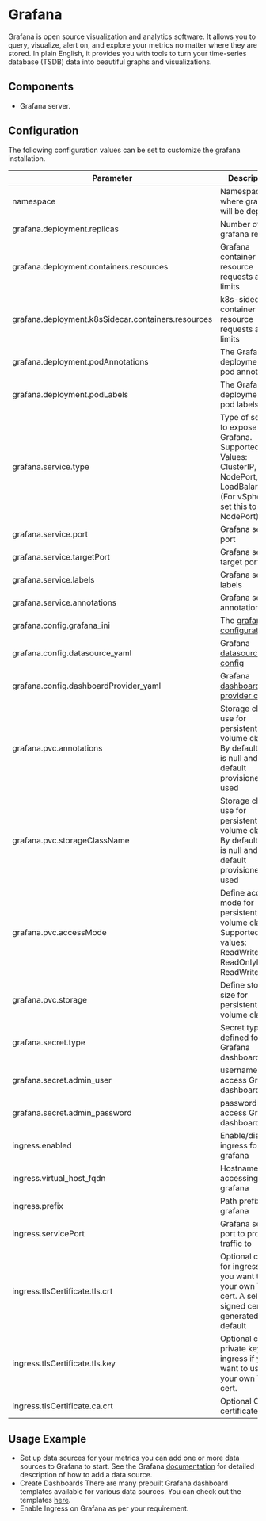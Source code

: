 # Grafana

Grafana is open source visualization and analytics software. It allows you to query, visualize, alert on, and explore your metrics no matter where they are stored. In plain English, it provides you with tools to turn your time-series database (TSDB) data into beautiful graphs and visualizations.

## Components

- Grafana server.

## Configuration

The following configuration values can be set to customize the grafana installation.

| Parameter                                          | Description                                                                                                                       | Type        | Default                                    |
|----------------------------------------------------|-----------------------------------------------------------------------------------------------------------------------------------|-------------|--------------------------------------------|
| namespace                                          | Namespace where grafana will be deployed                                                                                          | string      | grafana                              |
| grafana.deployment.replicas                        | Number of grafana replicas                                                                                                        | integer     | 1                                          |
| grafana.deployment.containers.resources            | Grafana container resource requests and limits                                                                                    | map         | {}                                         |
| grafana.deployment.k8sSidecar.containers.resources | k8s-sidecar container resource requests and limits                                                                                | map         | {}                                         |
| grafana.deployment.podAnnotations                  | The Grafana deployments pod annotations                                                                                           | map         | {}                                         |
| grafana.deployment.podLabels                       | The Grafana deployments pod labels                                                                                                | map         | {}                                         |
| grafana.service.type                               | Type of service to expose Grafana. Supported Values: ClusterIP, NodePort, LoadBalancer. (For vSphere set this to NodePort)        | string      | LoadBalancer                               |
| grafana.service.port                               | Grafana service port                                                                                                              | integer     | 80                                         |
| grafana.service.targetPort                         | Grafana service target port                                                                                                       | integer     | 9093                                       |
| grafana.service.labels                             | Grafana service labels                                                                                                            | map         | {}                                         |
| grafana.service.annotations                        | Grafana service annotations                                                                                                       | map         | {}                                         |
| grafana.config.grafana_ini                         | The [grafana configuration](https://github.com/grafana/grafana/blob/master/conf/defaults.ini)                                     | config file | grafana.ini                                |
| grafana.config.datasource_yaml                     | Grafana [datasource config](https://grafana.com/docs/grafana/latest/administration/provisioning/#example-data-source-config-file) | string      | prometheus                                 |
| grafana.config.dashboardProvider_yaml              | Grafana [dashboard provider config](https://grafana.com/docs/grafana/latest/administration/provisioning/#dashboards)              | yaml file   | provider.yaml                              |
| grafana.pvc.annotations                            | Storage class to use for persistent volume claim. By default this is null and default provisioner is used                         | string      | null                                       |
| grafana.pvc.storageClassName                       | Storage class to use for persistent volume claim. By default this is null and default provisioner is used                         | string      | null                                       |
| grafana.pvc.accessMode                             | Define access mode for persistent volume claim. Supported values: ReadWriteOnce, ReadOnlyMany, ReadWriteMany                      | string      | ReadWriteOnce                              |
| grafana.pvc.storage                                | Define storage size for persistent volume claim                                                                                   | string      | 2Gi                                        |
| grafana.secret.type                                | Secret type defined for Grafana dashboard                                                                                         | string      | Opaque                                     |
| grafana.secret.admin_user                          | username to access Grafana dashboard                                                                                              | string      | YWRtaW4=                                   |
| grafana.secret.admin_password                      | password to access Grafana dashboard                                                                                              | string      | admin                                      |
| ingress.enabled                                    | Enable/disable ingress for grafana                                                                                                | boolean     | true                                       |
| ingress.virtual_host_fqdn                          | Hostname for accessing grafana                                                                                                    | string      | grafana.system.tanzu                       |
| ingress.prefix                                     | Path prefix for grafana                                                                                                           | string      | /                                          |
| ingress.servicePort                                | Grafana service port to proxy traffic to                                                                                          | integer     | 80                                         |
| ingress.tlsCertificate.tls.crt                     | Optional cert for ingress if you want to use your own TLS cert. A self signed cert is generated by default                        | string      | Generated cert                             |
| ingress.tlsCertificate.tls.key                     | Optional cert private key for ingress if you want to use your own TLS cert.                                                       | string      | Generated cert private key                 |
| ingress.tlsCertificate.ca.crt                      | Optional CA certificate                                                                                                           | string      | CA certificate                             |

## Usage Example

- Set up data sources for your metrics
you can add one or more data sources to Grafana to start. See the Grafana [documentation](https://grafana.com/docs/grafana/latest/datasources/add-a-data-source/) for detailed description of how to add a data source.
- Create Dashboards
There are many prebuilt Grafana dashboard templates available for various data sources. You can check out the templates [here](https://grafana.com/grafana/dashboards).
- Enable Ingress on Grafana as per your requirement.
